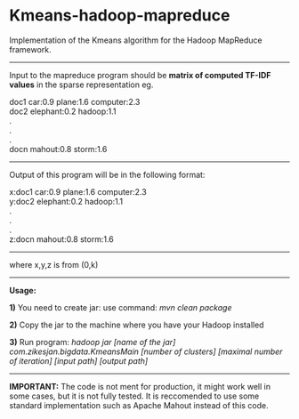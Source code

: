 Kmeans-hadoop-mapreduce
=======================

Implementation of the Kmeans algorithm for the Hadoop MapReduce framework.
<hr>
Input to the mapreduce program should be <b>matrix of computed TF-IDF values</b> in the sparse representation eg.

doc1  car:0.9 plane:1.6 computer:2.3<br>
doc2  elephant:0.2 hadoop:1.1<br>
.<br>
.<br>
.<br>
docn  mahout:0.8 storm:1.6<br>
<hr>
Output of this program will be in the following format:

x:doc1  car:0.9 plane:1.6 computer:2.3<br>
y:doc2  elephant:0.2 hadoop:1.1<br>
.<br>
.<br>
.<br>
z:docn  mahout:0.8 storm:1.6<br>
<hr>

where x,y,z is from (0,k)
<hr>
<b>Usage:</b>

<b>1)</b> You need to create jar:
use command: <i>mvn clean package</i>

<b>2)</b> Copy the jar to the machine where you have your Hadoop installed

<b>3)</b> Run program:
<i>hadoop jar [name of the jar] com.zikesjan.bigdata.KmeansMain [number of clusters] [maximal number of iteration] [input path] [output path]</i>

<hr>
<b>IMPORTANT:</b> The code is not ment for production, it might work well in some cases, but it is not fully tested.
It is reccomended to use some standard implementation such as Apache Mahout instead of this code.
